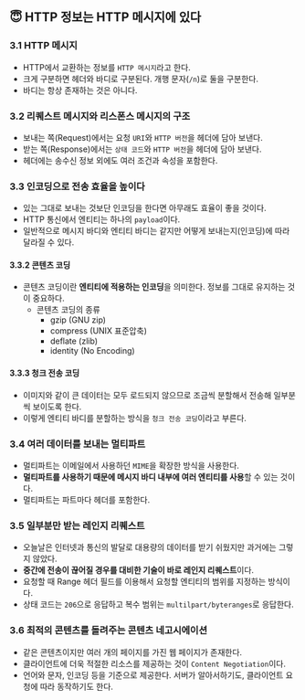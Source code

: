## 😇 HTTP 정보는 HTTP 메시지에 있다
### 3.1 HTTP 메시지
- HTTP에서 교환하는 정보를 `HTTP 메시지`라고 한다.
- 크게 구분하면 헤더와 바디로 구분된다. 개행 문자(`/n`)로 둘을 구분한다.
- 바디는 항상 존재하는 것은 아니다.

### 3.2 리퀘스트 메시지와 리스폰스 메시지의 구조
- 보내는 쪽(Request)에서는 요청 `URI`와 `HTTP 버전`을 헤더에 담아 보낸다.
- 받는 쪽(Response)에서는 `상태 코드`와 `HTTP 버전`을 헤더에 담아 보낸다.
- 헤더에는 송수신 정보 외에도 여러 조건과 속성을 포함한다.

### 3.3 인코딩으로 전송 효율을 높이다
- 있는 그대로 보내는 것보단 인코딩을 한다면 아무래도 효율이 좋을 것이다.
- HTTP 통신에서 엔티티는 하나의 `payload`이다. 
- 일반적으로 메시지 바디와 엔티티 바디는 같지만 어떻게 보내는지(인코딩)에 따라 달라질 수 있다.

#### 3.3.2 콘텐츠 코딩
- 콘텐츠 코딩이란 **엔티티에 적용하는 인코딩**을 의미한다. 정보를 그대로 유지하는 것이 중요하다.
  - 콘텐츠 코딩의 종류
    - gzip (GNU zip)
    - compress (UNIX 표준압축)
    - deflate (zlib)
    - identity (No Encoding)

#### 3.3.3 청크 전송 코딩
- 이미지와 같이 큰 데이터는 모두 로드되지 않으므로 조금씩 분할해서 전송해 일부분씩 보이도록 한다.
- 이렇게 엔티티 바디를 분할하는 방식을 `청크 전송 코딩`이라고 부른다.

### 3.4 여러 데이터를 보내는 멀티파트
- 멀티파트는 이메일에서 사용하던 `MIME`을 확장한 방식을 사용한다.
- **멀티파트를 사용하기 때문에 메시지 바디 내부에 여러 엔티티를 사용**할 수 있는 것이다.
- 멀티파트는 파트마다 헤더를 포함한다.

### 3.5 일부분만 받는 레인지 리퀘스트
- 오늘날은 인터넷과 통신의 발달로 대용량의 데이터를 받기 쉬웠지만 과거에는 그렇지 않았다.
- **중간에 전송이 끊어질 경우를 대비한 기술이 바로 레인지 리퀘스트**이다.
- 요청할 때 Range 헤더 필드를 이용해서 요청할 엔티티의 범위를 지정하는 방식이다.
- 상태 코드는 `206`으로 응답하고 복수 범위는 `multilpart/byteranges`로 응답한다.

### 3.6 최적의 콘텐츠를 돌려주는 콘텐츠 네고시에이션
- 같은 콘텐츠이지만 여러 개의 페이지를 가진 웹 페이지가 존재한다.
- 클라이언트에 더욱 적절한 리소스를 제공하는 것이 `Content Negotiation`이다.
- 언어와 문자, 인코딩 등을 기준으로 제공한다. 서버가 알아서하기도, 클라이언트 요청에 따라 동작하기도 한다.

